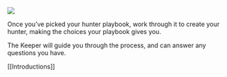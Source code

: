 
![](MotWIMG17.jpeg)

Once you’ve picked your hunter playbook, work through it to create your hunter, making the choices your playbook gives you.

The Keeper will guide you through the process, and can answer any questions you have.

[[Introductions]]
